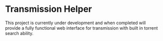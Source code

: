 # Transmission Helper

This project is currently under development and when completed will provide a fully functional
web interface for transmission with built in torrent search ability.


